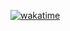 [![wakatime](https://wakatime.com/badge/user/018b0c84-c3a0-4f65-b3b0-741d40b02439/project/d77309c5-1546-4a4b-8ca8-f2d1e5c20f88.svg)](https://wakatime.com/badge/user/018b0c84-c3a0-4f65-b3b0-741d40b02439/project/d77309c5-1546-4a4b-8ca8-f2d1e5c20f88)
